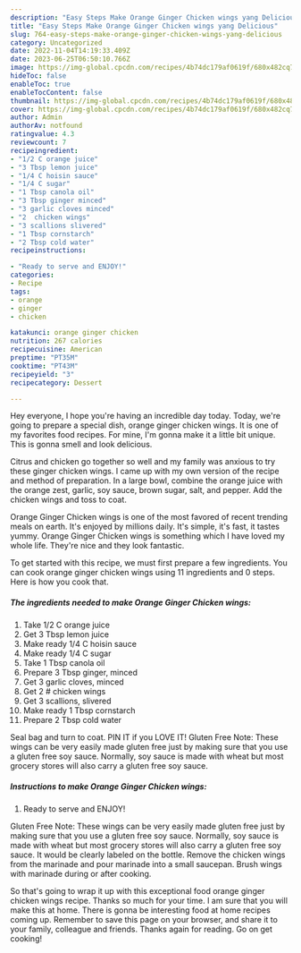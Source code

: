 ```yaml
---
description: "Easy Steps Make Orange Ginger Chicken wings yang Delicious"
title: "Easy Steps Make Orange Ginger Chicken wings yang Delicious"
slug: 764-easy-steps-make-orange-ginger-chicken-wings-yang-delicious
category: Uncategorized
date: 2022-11-04T14:19:33.409Z
date: 2023-06-25T06:50:10.766Z
image: https://img-global.cpcdn.com/recipes/4b74dc179af0619f/680x482cq70/orange-ginger-chicken-wings-recipe-main-photo.jpg
hideToc: false
enableToc: true
enableTocContent: false
thumbnail: https://img-global.cpcdn.com/recipes/4b74dc179af0619f/680x482cq70/orange-ginger-chicken-wings-recipe-main-photo.jpg
cover: https://img-global.cpcdn.com/recipes/4b74dc179af0619f/680x482cq70/orange-ginger-chicken-wings-recipe-main-photo.jpg
author: Admin
authorAv: notfound
ratingvalue: 4.3
reviewcount: 7
recipeingredient:
- "1/2 C orange juice"
- "3 Tbsp lemon juice"
- "1/4 C hoisin sauce"
- "1/4 C sugar"
- "1 Tbsp canola oil"
- "3 Tbsp ginger minced"
- "3 garlic cloves minced"
- "2  chicken wings"
- "3 scallions slivered"
- "1 Tbsp cornstarch"
- "2 Tbsp cold water"
recipeinstructions:

- "Ready to serve and ENJOY!"
categories:
- Recipe
tags:
- orange
- ginger
- chicken

katakunci: orange ginger chicken 
nutrition: 267 calories
recipecuisine: American
preptime: "PT35M"
cooktime: "PT43M"
recipeyield: "3"
recipecategory: Dessert

---
```



Hey everyone, I hope you're having an incredible day today. Today, we're going to prepare a special dish, orange ginger chicken wings. It is one of my favorites food recipes. For mine, I'm gonna make it a little bit unique. This is gonna smell and look delicious.

Citrus and chicken go together so well and my family was anxious to try these ginger chicken wings. I came up with my own version of the recipe and method of preparation. In a large bowl, combine the orange juice with the orange zest, garlic, soy sauce, brown sugar, salt, and pepper. Add the chicken wings and toss to coat.

Orange Ginger Chicken wings is one of the most favored of recent trending meals on earth. It's enjoyed by millions daily. It's simple, it's fast, it tastes yummy. Orange Ginger Chicken wings is something which I have loved my whole life. They're nice and they look fantastic.


To get started with this recipe, we must first prepare a few ingredients. You can cook orange ginger chicken wings using 11 ingredients and 0 steps. Here is how you cook that.

<!--inarticleads1-->

##### The ingredients needed to make Orange Ginger Chicken wings:

1. Take 1/2 C orange juice
1. Get 3 Tbsp lemon juice
1. Make ready 1/4 C hoisin sauce
1. Make ready 1/4 C sugar
1. Take 1 Tbsp canola oil
1. Prepare 3 Tbsp ginger, minced
1. Get 3 garlic cloves, minced
1. Get 2 # chicken wings
1. Get 3 scallions, slivered
1. Make ready 1 Tbsp cornstarch
1. Prepare 2 Tbsp cold water


Seal bag and turn to coat. PIN IT if you LOVE IT! Gluten Free Note: These wings can be very easily made gluten free just by making sure that you use a gluten free soy sauce. Normally, soy sauce is made with wheat but most grocery stores will also carry a gluten free soy sauce. 

<!--inarticleads2-->

##### Instructions to make Orange Ginger Chicken wings:


1. Ready to serve and ENJOY!

Gluten Free Note: These wings can be very easily made gluten free just by making sure that you use a gluten free soy sauce. Normally, soy sauce is made with wheat but most grocery stores will also carry a gluten free soy sauce. It would be clearly labeled on the bottle. Remove the chicken wings from the marinade and pour marinade into a small saucepan. Brush wings with marinade during or after cooking. 

So that's going to wrap it up with this exceptional food orange ginger chicken wings recipe. Thanks so much for your time. I am sure that you will make this at home. There is gonna be interesting food at home recipes coming up. Remember to save this page on your browser, and share it to your family, colleague and friends. Thanks again for reading. Go on get cooking!

